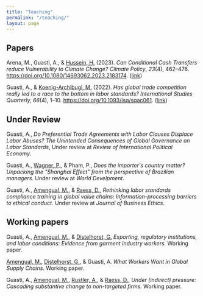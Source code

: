 ```yaml
---
title: "Teaching"
permalink: "/teaching/"
layout: page
---
```


## Papers

Arena, M., Guasti, A., & [Hussein, H.](https://www.politics.ox.ac.uk/person/hussam-hussein) (2023). *Can Conditional Cash Transfers reduce Vulnerability to Climate Change?* *Climate Policy*, *23*(4), 462–476. https://doi.org/10.1080/14693062.2023.2183174. ([link](https://www.tandfonline.com/doi/full/10.1080/14693062.2023.2183174))

Guasti, A., & [Koenig-Archibugi, M.](https://mathiaskoenigarchibugi.eu/) (2022). *Has global trade competition really led to a race to the bottom in labor standards?* *International Studies Quarterly, 66*(4), 1–10. https://doi.org/10.1093/isq/sqac061. ([link](https://academic.oup.com/isq/article/66/4/sqac061/6700068))

## Under Review

Guasti, A., *Do Preferential Trade Agreements with Labor Clauses Displace Labor Abuses? The Unintended Consequences of Global Governance on Labor Standards*, Under review at *Review of International Political Economy*.

Guasti, A., [Wagner, P.](https://www.polver.uni-konstanz.de/en/arbeitsgruppe-fuer-international-politics-global-inequality/team/postdoctoral-researchers/patrick-wagner/), & Pham, P., *Does the importer's country matter? Unpacking the "Shanghai Effect" from the perspective of Brazilian managers.* Under review at *World Develpment*.

Guasti, A., [Amengual, M.](https://www.mattamengual.net/), & [Raess, D.](https://www.esei.ulaval.ca/notre-ecole/repertoire/damian-raess), *Rethinking labor standards compliance training in global value chains: Information-processing barriers to ethical conduct.* Under review at *Journal of Business Ethics*.

## Working papers

Guasti, A., [Amengual, M.](https://www.mattamengual.net/), & [Distelhorst, G.](https://www.gregdistelhorst.com/) *Exporting, regulatory institutions, and labor conditions: Evidence from garment industry workers.* Working paper.

[Amengual, M.](https://www.mattamengual.net/), [Distelhorst, G.](https://www.gregdistelhorst.com/), & Guasti, A. *What Workers Want in Global Supply Chains*. Working paper.

Guasti, A., [Amengual, M.](https://www.mattamengual.net/), [Rustler, A.](https://www.sbs.ox.ac.uk/about-us/people/alexander-rustler), & [Raess, D.](https://www.esei.ulaval.ca/notre-ecole/repertoire/damian-raess), *Under (indirect) pressure: Cascading substantive change to non-targeted firms.* Working paper.

